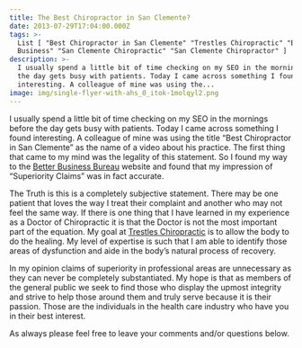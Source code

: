 ```yaml
---
title: The Best Chiropractor in San Clemente?
date: 2013-07-29T17:04:00.000Z
tags: >-
  List [ "Best Chiropractor in San Clemente" "Trestles Chiropractic" "Better
  Business" "San Clemente Chiropractic" "San Clemente Chiropractor" ]
description: >-
  I usually spend a little bit of time checking on my SEO in the mornings before
  the day gets busy with patients. Today I came across something I found
  interesting. A colleague of mine was using the...
image: img/single-flyer-with-ahs_0_itok-1molqyl2.png
---
```

I usually spend a little bit of time checking on my SEO in the mornings before the day gets busy with patients. Today I came across something I found interesting. A colleague of mine was using the title “Best Chiropractor in San Clemente” as the name of a video about his practice. The first thing that came to my mind was the legality of this statement. So I found my way to the [Better Business Bureau](http://www.bbb.org/us/bbb-code-of-advertising/#Do "BBB") website and found that my impression of “Superiority Claims” was in fact accurate.

The Truth is this is a completely subjective statement. There may be one patient that loves the way I treat their complaint and another who may not feel the same way. If there is one thing that I have learned in my experience as a Doctor of Chiropractic it is that the Doctor is not the most important part of the equation. My goal at [Trestles Chiropractic](http://www.trestleschiropractic.com "Trestles Chiropractic") is to allow the body to do the healing. My level of expertise is such that I am able to identify those areas of dysfunction and aide in the body’s natural process of recovery.

In my opinion claims of superiority in professional areas are unnecessary as they can never be completely substantiated. My hope is that as members of the general public we seek to find those who display the upmost integrity and strive to help those around them and truly serve because it is their passion. Those are the individuals in the health care industry who have you in their best interest.

As always please feel free to leave your comments and/or questions below.